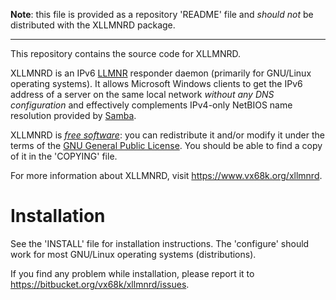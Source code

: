 **Note**: this file is provided as a repository 'README' file and *should not*
be distributed with the XLLMNRD package.

---

This repository contains the source code for XLLMNRD.

XLLMNRD is an IPv6 [LLMNR][] responder daemon (primarily for GNU/Linux operating
systems).  It allows Microsoft Windows clients to get the IPv6 address of a
server on the same local network _without any DNS configuration_ and
effectively complements IPv4-only NetBIOS name resolution provided by [Samba][].

XLLMNRD is *[free software][]*: you can redistribute it and/or modify it
under the terms of the [GNU General Public License][].  You should be able to find a copy of
it in the 'COPYING' file.

For more information about XLLMNRD, visit <https://www.vx68k.org/xllmnrd>.

[LLMNR]: <http://tools.ietf.org/html/rfc4795>
         "Link-Local Multicast Name Resolution (LLMNR) [RFC 4795]"
[Samba]: <http://www.samba.org/>
[Free software]: <http://www.gnu.org/philosophy/free-sw.html>
                 "What is free software?"
[GNU General Public License]: <http://www.gnu.org/licenses/gpl.html>

# Installation

See the 'INSTALL' file for installation instructions.  The 'configure' should
work for most GNU/Linux operating systems (distributions).

If you find any problem while installation, please report it to
<https://bitbucket.org/vx68k/xllmnrd/issues>.
